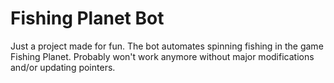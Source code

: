 # Fishing Planet Bot
Just a project made for fun. The bot automates spinning fishing in the game Fishing Planet.
Probably won't work anymore without major modifications and/or updating pointers.
